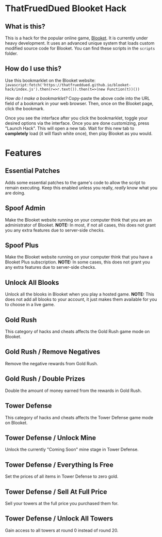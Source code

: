 # ThatFruedDued Blooket Hack

## What is this?

This is a hack for the popular online game, [Blooket](https://www.blooket.com). It is currently under heavy development. It uses an advanced unique system that loads custom modified source code for Blooket. You can find these scripts in the `scripts` folder.

## How do I use this?

Use this bookmarklet on the Blooket website:
`javascript:fetch('https://thatfrueddued.github.io/blooket-hack/index.js').then(r=>r.text()).then(t=>(new Function(t))())`

*How do I make a bookmarklet?*
Copy-paste the above code into the URL field of a bookmark in your web browser. Then, once on the Blooket page, click the bookmark.

Once you see the interface after you click the bookmarklet, toggle your desired options via the interface. Once you are done customizing, press "Launch Hack". This will open a new tab. Wait for this new tab to **completely** load (it will flash white once), then play Blooket as you would.

# Features

## Essential Patches
Adds some essential patches to the game's code to allow the script to remain executing. Keep this enabled unless you really, *really* know what you are doing.

## Spoof Admin
Make the Blooket website running on your computer think that you are an administrator of Blooket. **NOTE:** In most, if not all cases, this does not grant you any extra features due to server-side checks.

## Spoof Plus
Make the Blooket website running on your computer think that you have a Blooket Plus subscription. **NOTE:** In some cases, this does not grant you any extra features due to server-side checks.

## Unlock All Blooks
Unlock all the blooks in Blooket when you play a hosted game. **NOTE:** This does not add all blooks to your account, it just makes them available for you to choose in a live game.

## Gold Rush
This category of hacks and cheats affects the Gold Rush game mode on Blooket.

## Gold Rush / Remove Negatives
Remove the negative rewards from Gold Rush.

## Gold Rush / Double Prizes
Double the amount of money earned from the rewards in Gold Rush.

## Tower Defense
This category of hacks and cheats affects the Tower Defense game mode on Blooket.

## Tower Defense / Unlock Mine
Unlock the currently "Coming Soon" mine stage in Tower Defense.

## Tower Defense / Everything Is Free
Set the prices of all items in Tower Defense to zero gold.

## Tower Defense / Sell At Full Price
Sell your towers at the full price you purchased them for.

## Tower Defense / Unlock All Towers
Gain access to all towers at round 0 instead of round 20.
